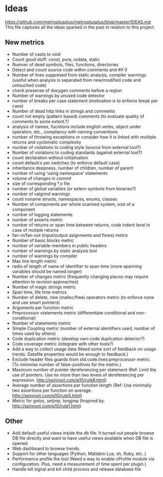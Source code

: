 # Ideas

https://github.com/metrixplusplus/metrixplusplus/blob/master/IDEAS.md
This file captures all the ideas sparked in the past in relation to this project.

## New metrics
- Number of casts to void
- Count good stuff: const, pure, rodata, static
- Numver of dead symbols, files, functions, directories
- Detect and count source code within comments and #if 0
- Number of lines suppresed from static analysis, compiler warnings (useful when analysis is separated from new/modified code and untouched code)
- check presense of doxygen comments before a region
- Number of warnings by unused code detector
- number of breaks per case statement (motivation is to enforce break per case)
- Number of dead http links in strings and comments
- count not empty (pattern based) comments (to evaluate quality of comments to some extent.?)
- analysis of names, fucntions include english verbs, object under operation, etc., compliancy with naming conventions
- number of throwing exceptions or consider how it is linked with multiple returns and cyclomatic complexity
- number of violations to coding style (source from external tool?)
- Number of violations to coding standards (against external tool?)
- count declaration without initialisation
- count default:s per switches (to enforce default case)
- inheritance deepness, number of children, number of parent
- number of using 'using namespace' statements
- volume of changes in commit
- size of corresponding *.o file
- number of global variables (or extern symbols from binaries?)
- number of valgrind warnings
- count noname structs, namespaces, enums, classes
- Number of components per whole scanned system, size of a component
- number of logging statements
- number of asserts metric
- number of returns or span time between returns, code indent level in case of mutiple returns
- fan-in/fan-out (input/output asignments and flows) metric
- Number of basic blocks metric
- number of variable-members in public headers
- number of warnings by static analysis tool
- number of warnings by compiler
- Max line length metric
- radio of length of name of identifier to span time (more spanning variables should be named longer)
- Number of changes metric (frequently changing places may require attention to revision approaches)
- Number of magic strings metric
- Span time, life time metrics
- Number of delete, new (malloc/free) operators metric (to enforce none and use smart pointers)
- Arguments per function metric
- Preprocessor statements metric (differentiate conditional and non-conditional)
- Number of statements metric
- Simple Coupling metric (number of external identifiers used, number of times used by others)
- Code duplication metric (develop own code duplication detector?)
- Code coverage metric (integrate with other tools?)
- Add a way to collect usage data (Need some sort of feedback on usage trends. Datafile properties would be enough to feedback.)
- Exclude header files guards from std.code.lines:preprocessor metric. (To minimise number of false-positives for the metric.)
- Maximum number of pointer dereferencing per statement (Ref: Limit the use of pointers. Use no more than two levels of dereferencing per expression. http://spinroot.com/p10/rule9.html)
- Average number of assertions per function length (Ref: Use minimally two assertions per function on average. http://spinroot.com/p10/rule5.html)
- Metric for gotos, setjmp, longjmp (Inspired by: http://spinroot.com/p10/rule1.html)

## Other
- Add default useful views inside the db file. It turned out people browse DB file directly and want to have useful views available when DB file is opened.
- Web dashboard to browse trends.
- Support for other languages (Python, Matlabm Lua, sh, Ruby, etc..)
- Performance profile the tool (Need a way to enable cProfile module via configuration. Plus, need a measurement of time spent per plugin.)
- Handle kill signal and kill child process and release database file


